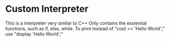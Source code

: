 # Custom Interpreter
This is a interpreter very simliar to C++
Only contains the essiential functions, such as if, else, while.
To print instead of "cout << 'Hello World';" use "display 'Hello World';"

